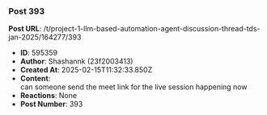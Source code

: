 ### Post 393
**Post URL**: /t/project-1-llm-based-automation-agent-discussion-thread-tds-jan-2025/164277/393
- **ID**: 595359
- **Author**: Shashannk (23f2003413)
- **Created At**: 2025-02-15T11:32:33.850Z
- **Content**:  
  can someone send the meet link for the live session happening now
- **Reactions**: None
- **Post Number**: 393

